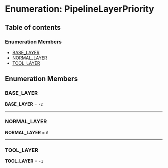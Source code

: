 # Enumeration: PipelineLayerPriority

## Table of contents

### Enumeration Members

* [BASE\_LAYER](/auto-docs/core/enums/PipelineLayerPriority.md#base_layer)
* [NORMAL\_LAYER](/auto-docs/core/enums/PipelineLayerPriority.md#normal_layer)
* [TOOL\_LAYER](/auto-docs/core/enums/PipelineLayerPriority.md#tool_layer)

## Enumeration Members

### BASE\_LAYER

**BASE\_LAYER** = `-2`

***

### NORMAL\_LAYER

**NORMAL\_LAYER** = `0`

***

### TOOL\_LAYER

**TOOL\_LAYER** = `-1`
